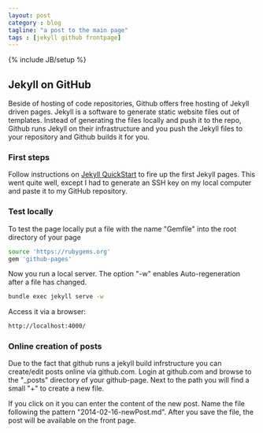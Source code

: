 ```yaml
---
layout: post
category : blog
tagline: "a post to the main page"
tags : [jekyll github frontpage]
---
```

{% include JB/setup %}

## Jekyll on GitHub
Beside of hosting of code repositories, Github offers free hosting of Jekyll driven pages. Jekyll is a software to generate static website files out of templates. Instead of generating the files locally and push it to the repo, Github runs Jekyll on their infrastructure and you push the Jekyll files to your repository and Github builds it for you.

### First steps
Follow instructions on [Jekyll QuickStart](http://jekyllbootstrap.com/usage/jekyll-quick-start.html) to fire up the first Jekyll pages. This went quite well, except I had to generate an SSH key on my local computer and paste it to my GitHub repository.

### Test locally
To test the page locally put a file with the name "Gemfile" into the root directory of your page
```sh
source 'https://rubygems.org'
gem 'github-pages'
```

Now you run a local server. The option "-w" enables Auto-regeneration after a file has changed.

```sh
bundle exec jekyll serve -w
```

Access it via a browser:

```sh
http://localhost:4000/
```

### Online creation of posts
Due to the fact that github runs a jekyll build infrstructure you can create/edit posts online via github.com. Login at github.com and browse to the "_posts" directory of your github-page. Next to the path you will find a small "+" to create a new file.

If you click on it you can enter the content of the new post. Name the file following the pattern "2014-02-16-newPost.md". After you save the file, the post will be available on the front page.
